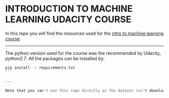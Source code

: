 # INTRODUCTION TO MACHINE LEARNING UDACITY COURSE

In this repo you will find the resources used for the [intro to machine learning course](https://eu.udacity.com/course/intro-to-machine-learning--ud120).

---
The python version used for the course was the recommended by Udacity, _python2.7_. All the packages can be installed by:

````bash
pip install -r requirements.txt
```

---

Note that you can't use this repo directly as the dataset isn't downloaded on it.  
